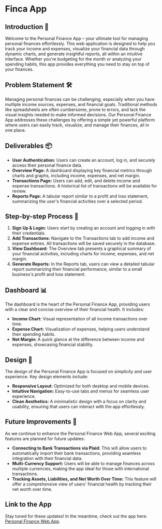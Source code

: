 # Finca App

## Introduction 👋

Welcome to the Personal Finance App – your ultimate tool for managing personal finances effortlessly. This web application is designed to help you track your income and expenses, visualize your financial data through dynamic charts, and generate insightful reports, all within an intuitive interface. Whether you're budgeting for the month or analyzing your spending habits, this app provides everything you need to stay on top of your finances.

## Problem Statement 🛠️

Managing personal finances can be challenging, especially when you have multiple income sources, expenses, and financial goals. Traditional methods like spreadsheets are often cumbersome, prone to errors, and lack the visual insights needed to make informed decisions. Our Personal Finance App addresses these challenges by offering a simple yet powerful platform where users can easily track, visualize, and manage their finances, all in one place.

## Deliverables 📦

- **User Authentication:** Users can create an account, log in, and securely access their personal finance data.
- **Overview Page:** A dashboard displaying key financial metrics through charts and graphs, including income, expenses, and net margin.
- **Transactions Page:** Users can add, edit, and delete income and expense transactions. A historical list of transactions will be available for review.
- **Reports Page:** A tabular report similar to a profit and loss statement, summarizing the user's financial activities over a selected period.

## Step-by-step Process 📝

1. **Sign Up & Login:** Users start by creating an account and logging in with their credentials.
2. **Add Transactions:** Navigate to the Transactions tab to add income and expense entries. All transactions will be saved securely in the database.
3. **View Dashboard:** The Overview tab presents a graphical summary of your financial activities, including charts for income, expenses, and net margin.
4. **Generate Reports:** In the Reports tab, users can view a detailed tabular report summarizing their financial performance, similar to a small business's profit and loss statement.

## Dashboard 📊

The dashboard is the heart of the Personal Finance App, providing users with a clear and concise overview of their financial health. It includes:

- **Income Chart:** Visual representation of all income transactions over time.
- **Expense Chart:** Visualization of expenses, helping users understand their spending habits.
- **Net Margin:** A quick glance at the difference between income and expenses, showcasing financial stability.

## Design 🎨

The design of the Personal Finance App is focused on simplicity and user experience. Key design elements include:

- **Responsive Layout:** Optimized for both desktop and mobile devices.
- **Intuitive Navigation:** Easy-to-use tabs and menus for seamless user experience.
- **Clean Aesthetics:** A minimalistic design with a focus on clarity and usability, ensuring that users can interact with the app effortlessly.

## Future Improvements 🚀

As we continue to enhance the Personal Finance Web App, several exciting features are planned for future updates:

- **Connecting to Bank Transactions via Plaid:** This will allow users to automatically import their bank transactions, providing seamless integration with their financial data.
- **Multi-Currency Support:** Users will be able to manage finances across multiple currencies, making the app ideal for those with international transactions.
- **Tracking Assets, Liabilities, and Net Worth Over Time:** This feature will offer a comprehensive view of users' financial health by tracking their net worth over time.

## Link to the App

Stay tuned for these updates! In the meantime, check out the app here: [Personal Finance Web App](https://zohaib8989.github.io/SAAS_PersonalFinance/).
